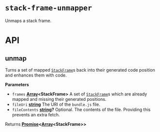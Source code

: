 # `stack-frame-unmapper`

Unmaps a stack frame.

# API

<!-- Generated by documentation.js. Update this documentation by updating the source code. -->

## unmap

Turns a set of mapped <code>[StackFrame](https://github.com/Timer/stack-frame/tree/master/packages/stack-frame#stackframe)</code>s back into their generated code position and enhances them with code.

**Parameters**

-   `frames` **[Array](https://developer.mozilla.org/en-US/docs/Web/JavaScript/Reference/Global_Objects/Array)&lt;StackFrame>** A set of <code>[StackFrame](https://github.com/Timer/stack-frame/tree/master/packages/stack-frame#stackframe)</code>s which are already mapped and missing their generated positions.
-   `fileUri` **[string](https://developer.mozilla.org/en-US/docs/Web/JavaScript/Reference/Global_Objects/String)** The URI of the <code>bundle.js</code> file.
-   `fileContents` **[string](https://developer.mozilla.org/en-US/docs/Web/JavaScript/Reference/Global_Objects/String)?** Optional. The contents of the file. Providing this prevents an extra fetch.

Returns **[Promise](https://developer.mozilla.org/en-US/docs/Web/JavaScript/Reference/Global_Objects/Promise)&lt;[Array](https://developer.mozilla.org/en-US/docs/Web/JavaScript/Reference/Global_Objects/Array)&lt;StackFrame>>** 
